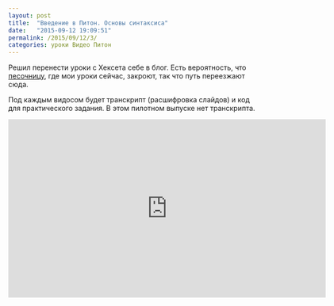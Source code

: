 ```yaml
---
layout: post
title:  "Введение в Питон. Основы синтаксиса"
date:   "2015-09-12 19:09:51"
permalink: /2015/09/12/3/
categories: уроки Видео Питон
---
```


Решил перенести уроки с Хексета себе в блог. Есть вероятность, что
[песочницу](https://ru.hexlet.io/categories/sandbox/courses), где мои
уроки сейчас, закроют, так что путь переезжают сюда.

Под каждым видосом будет транскрипт (расшифровка слайдов) и код для
практического задания. В этом пилотном выпуске нет транскрипта.

<iframe width="640" height="360"
src="https://www.youtube.com/embed/zJ2EQsBcqM0?list=PLpi96-MZ8XZVCbGY-ZYkGVx3oRlHzVxS8"
frameborder="0" allowfullscreen></iframe>
